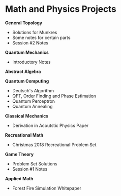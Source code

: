 # Math and Physics Projects

**General Topology**

- Solutions for Munkres
- Some notes for certain parts
- Session #2 Notes

**Quantum Mechanics**

- Introductory Notes

**Abstract Algebra**

**Quantum Computing**

- Deutsch's Algorithm
- QFT, Order Finding and Phase Estimation
- Quantum Perceptron
- Quantum Annealing

**Classical Mechanics**

- Derivation in Acoutstic Physics Paper

**Recreational Math**

- Christmas 2018 Recreational Problem Set

**Game Theory**

- Problem Set Solutions
- Session #1 Notes

**Applied Math**

- Forest Fire Simulation Whitepaper

